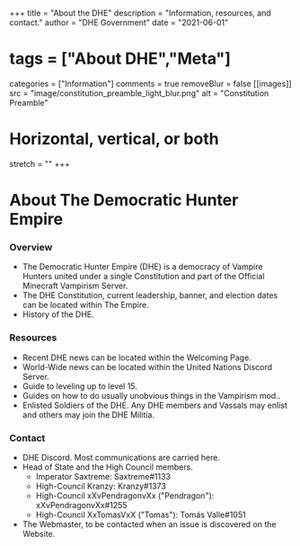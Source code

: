 +++
title = "About the DHE"
description = "Information, resources, and contact."
author = "DHE Government"
date = "2021-06-01"
# tags = ["About DHE","Meta"]
categories = ["Information"]
comments = true
removeBlur = false
[[images]]
  src = "image/constitution_preamble_light_blur.png"
  alt = "Constitution Preamble"
  # Horizontal, vertical, or both
  stretch = ""
+++

# About The Democratic Hunter Empire

### Overview

- The Democratic Hunter Empire (DHE) is a democracy of Vampire Hunters united
  under a single Constitution and part of the Official Minecraft Vampirism
  Server.
- The DHE Constitution, current leadership, banner, and election dates can be
  located within The Empire.
- History of the DHE.

### Resources

- Recent DHE news can be located within the Welcoming Page.
- World-Wide news can be located within the United Nations Discord Server.
- Guide to leveling up to level 15.
- Guides on how to do usually unobvious things in the Vampirism mod..
- Enlisted Soldiers of the DHE. Any DHE members and Vassals may enlist and
  others may join the DHE Militia.

### Contact

- DHE Discord. Most communications are carried here.
- Head of State and the High Council members.
	- Imperator Saxtreme: Saxtreme#1133
	- High-Council Kranzy: Kranzy#1373
	- High-Council xXvPendragonvXx ("Pendragon"): xXvPendragonvXx#1255
	- High-Council XxTomasVxX ("Tomas"): Tomás Valle#1051
- The Webmaster, to be contacted when an issue is discovered on the Website.
